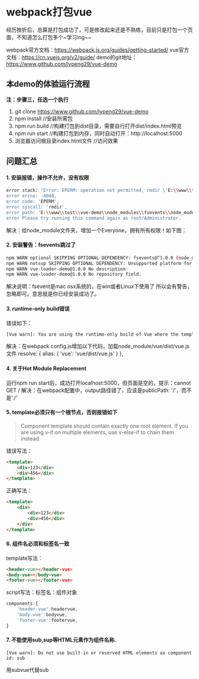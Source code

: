 # webpack打包vue
经历挫折后，总算是打包成功了，可是修改起来还是不熟练，目前只是打包一个页面，不知道怎么打包多个~学习ing~~

webpack官方文档：https://webpack.js.org/guides/getting-started/
vue官方文档：https://cn.vuejs.org/v2/guide/
demo的git地址：https://www.github.com/lypeng29/vue-demo

## 本demo的体验运行流程

**注：步骤三，任选一个执行**

1. git clone https://www.github.com/lypeng29/vue-demo
2. npm install //安装所需包
3. npm run build //构建打包到dist目录，需要自行打开dist/index.html预览
3. npm run start //构建打包到内存，同时自动打开：http://localhost:5000
4. 浏览器访问根目录index.html文件 //访问效果

## 问题汇总

#### 1. 安装报错，操作不允许，没有权限
```bash
error stack: 'Error: EPERM: operation not permitted, rmdir \'E:\\www\\test\\vue-demo\\node_modules\\fsevents\\node_modules\'',
error errno: -4048,
error code: 'EPERM',
error syscall: 'rmdir',
error path: 'E:\\www\\test\\vue-demo\\node_modules\\fsevents\\node_modules' }
error Please try running this command again as root/Administrator.
```
解决：给node_module文件夹，增加一个Everyone，拥有所有权限！如下图：


#### 2. 安装警告：fsevents跳过了

```bash
npm WARN optional SKIPPING OPTIONAL DEPENDENCY: fsevents@^1.0.0 (node_modules\chokidar\node_modules\fsevents):
npm WARN notsup SKIPPING OPTIONAL DEPENDENCY: Unsupported platform for fsevents@1.0.17: wanted {"os":"darwin","arch":"any"} (current: {"os":"win32","arch":"x64"})
npm WARN vue-loader-demo@1.0.0 No description
npm WARN vue-loader-demo@1.0.0 No repository field.
```

解决说明：fsevent是mac osx系统的，在win或者Linux下使用了 所以会有警告，忽略即可。意思就是你已经安装成功了。

#### 3. runtime-only build错误

错误如下：
```bash
[Vue warn]: You are using the runtime-only build of Vue where the template compiler is not available. Either pre-compile the templates into render functions, or use the compiler-included build.
```
解决：在webpack.config.js增加以下代码，加载node_module/vue/dist/vue.js文件
resolve: {
    alias: {
        'vue': 'vue/dist/vue.js'
    }
},

#### 4. 关于Hot Module Replacement
运行npm run start后，成功打开localhost:5000，但页面是空的，提示：cannot GET /
解决：在webpack配置中，output路径错了，应该是publicPath: '/'，而不是'./'

#### 5. template必须只有一个根节点，否则报错如下

> Component template should contain exactly one root element. If you are using v-if on multiple elements, use v-else-if to chain them instead.

错误写法：
```html
<template>
	<div>123</div>
	<div>456</div>
</template>
```

正确写法：
```html
<template>
	<div>
		<div>123</div>
		<div>456</div>
	</div>
</template>
```

#### 6. 组件名必须和标签名一致
template写法：
```html
<header-vue></header-vue>
<body-vue></body-vue>
<footer-vue></footer-vue>
```

script写法：标签名：组件对象
```javascript
components:{
	'header-vue':headervue,
	'body-vue':bodyvue,
	'footer-vue':footervue,
}
```

#### 7. 不能使用sub,sup等HTML元素作为组件名称.
`[Vue warn]: Do not use built-in or reserved HTML elements as component id: sub`

用subvue代替sub


